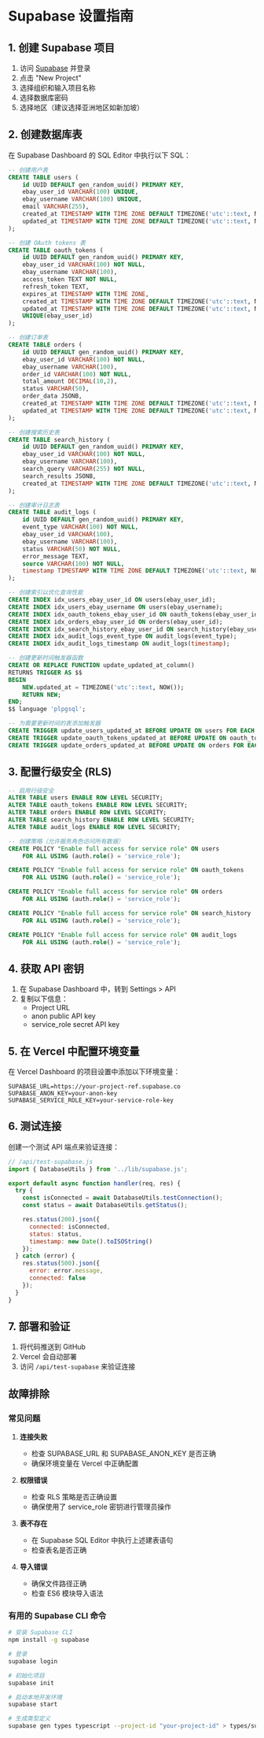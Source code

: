 # Supabase 设置指南

## 1. 创建 Supabase 项目

1. 访问 [Supabase](https://supabase.com) 并登录
2. 点击 "New Project"
3. 选择组织和输入项目名称
4. 选择数据库密码
5. 选择地区（建议选择亚洲地区如新加坡）

## 2. 创建数据库表

在 Supabase Dashboard 的 SQL Editor 中执行以下 SQL：

```sql
-- 创建用户表
CREATE TABLE users (
    id UUID DEFAULT gen_random_uuid() PRIMARY KEY,
    ebay_user_id VARCHAR(100) UNIQUE,
    ebay_username VARCHAR(100) UNIQUE,
    email VARCHAR(255),
    created_at TIMESTAMP WITH TIME ZONE DEFAULT TIMEZONE('utc'::text, NOW()) NOT NULL,
    updated_at TIMESTAMP WITH TIME ZONE DEFAULT TIMEZONE('utc'::text, NOW()) NOT NULL
);

-- 创建 OAuth tokens 表
CREATE TABLE oauth_tokens (
    id UUID DEFAULT gen_random_uuid() PRIMARY KEY,
    ebay_user_id VARCHAR(100) NOT NULL,
    ebay_username VARCHAR(100),
    access_token TEXT NOT NULL,
    refresh_token TEXT,
    expires_at TIMESTAMP WITH TIME ZONE,
    created_at TIMESTAMP WITH TIME ZONE DEFAULT TIMEZONE('utc'::text, NOW()) NOT NULL,
    updated_at TIMESTAMP WITH TIME ZONE DEFAULT TIMEZONE('utc'::text, NOW()) NOT NULL,
    UNIQUE(ebay_user_id)
);

-- 创建订单表
CREATE TABLE orders (
    id UUID DEFAULT gen_random_uuid() PRIMARY KEY,
    ebay_user_id VARCHAR(100) NOT NULL,
    ebay_username VARCHAR(100),
    order_id VARCHAR(100) NOT NULL,
    total_amount DECIMAL(10,2),
    status VARCHAR(50),
    order_data JSONB,
    created_at TIMESTAMP WITH TIME ZONE DEFAULT TIMEZONE('utc'::text, NOW()) NOT NULL,
    updated_at TIMESTAMP WITH TIME ZONE DEFAULT TIMEZONE('utc'::text, NOW()) NOT NULL
);

-- 创建搜索历史表
CREATE TABLE search_history (
    id UUID DEFAULT gen_random_uuid() PRIMARY KEY,
    ebay_user_id VARCHAR(100) NOT NULL,
    ebay_username VARCHAR(100),
    search_query VARCHAR(255) NOT NULL,
    search_results JSONB,
    created_at TIMESTAMP WITH TIME ZONE DEFAULT TIMEZONE('utc'::text, NOW()) NOT NULL
);

-- 创建审计日志表
CREATE TABLE audit_logs (
    id UUID DEFAULT gen_random_uuid() PRIMARY KEY,
    event_type VARCHAR(100) NOT NULL,
    ebay_user_id VARCHAR(100),
    ebay_username VARCHAR(100),
    status VARCHAR(50) NOT NULL,
    error_message TEXT,
    source VARCHAR(100) NOT NULL,
    timestamp TIMESTAMP WITH TIME ZONE DEFAULT TIMEZONE('utc'::text, NOW()) NOT NULL
);

-- 创建索引以优化查询性能
CREATE INDEX idx_users_ebay_user_id ON users(ebay_user_id);
CREATE INDEX idx_users_ebay_username ON users(ebay_username);
CREATE INDEX idx_oauth_tokens_ebay_user_id ON oauth_tokens(ebay_user_id);
CREATE INDEX idx_orders_ebay_user_id ON orders(ebay_user_id);
CREATE INDEX idx_search_history_ebay_user_id ON search_history(ebay_user_id);
CREATE INDEX idx_audit_logs_event_type ON audit_logs(event_type);
CREATE INDEX idx_audit_logs_timestamp ON audit_logs(timestamp);

-- 创建更新时间触发器函数
CREATE OR REPLACE FUNCTION update_updated_at_column()
RETURNS TRIGGER AS $$
BEGIN
    NEW.updated_at = TIMEZONE('utc'::text, NOW());
    RETURN NEW;
END;
$$ language 'plpgsql';

-- 为需要更新时间的表添加触发器
CREATE TRIGGER update_users_updated_at BEFORE UPDATE ON users FOR EACH ROW EXECUTE FUNCTION update_updated_at_column();
CREATE TRIGGER update_oauth_tokens_updated_at BEFORE UPDATE ON oauth_tokens FOR EACH ROW EXECUTE FUNCTION update_updated_at_column();
CREATE TRIGGER update_orders_updated_at BEFORE UPDATE ON orders FOR EACH ROW EXECUTE FUNCTION update_updated_at_column();
```

## 3. 配置行级安全 (RLS)

```sql
-- 启用行级安全
ALTER TABLE users ENABLE ROW LEVEL SECURITY;
ALTER TABLE oauth_tokens ENABLE ROW LEVEL SECURITY;
ALTER TABLE orders ENABLE ROW LEVEL SECURITY;
ALTER TABLE search_history ENABLE ROW LEVEL SECURITY;
ALTER TABLE audit_logs ENABLE ROW LEVEL SECURITY;

-- 创建策略（允许服务角色访问所有数据）
CREATE POLICY "Enable full access for service role" ON users
    FOR ALL USING (auth.role() = 'service_role');

CREATE POLICY "Enable full access for service role" ON oauth_tokens
    FOR ALL USING (auth.role() = 'service_role');

CREATE POLICY "Enable full access for service role" ON orders
    FOR ALL USING (auth.role() = 'service_role');

CREATE POLICY "Enable full access for service role" ON search_history
    FOR ALL USING (auth.role() = 'service_role');

CREATE POLICY "Enable full access for service role" ON audit_logs
    FOR ALL USING (auth.role() = 'service_role');
```

## 4. 获取 API 密钥

1. 在 Supabase Dashboard 中，转到 Settings > API
2. 复制以下信息：
   - Project URL
   - anon public API key
   - service_role secret API key

## 5. 在 Vercel 中配置环境变量

在 Vercel Dashboard 的项目设置中添加以下环境变量：

```
SUPABASE_URL=https://your-project-ref.supabase.co
SUPABASE_ANON_KEY=your-anon-key
SUPABASE_SERVICE_ROLE_KEY=your-service-role-key
```

## 6. 测试连接

创建一个测试 API 端点来验证连接：

```javascript
// /api/test-supabase.js
import { DatabaseUtils } from '../lib/supabase.js';

export default async function handler(req, res) {
  try {
    const isConnected = await DatabaseUtils.testConnection();
    const status = await DatabaseUtils.getStatus();

    res.status(200).json({
      connected: isConnected,
      status: status,
      timestamp: new Date().toISOString()
    });
  } catch (error) {
    res.status(500).json({
      error: error.message,
      connected: false
    });
  }
}
```

## 7. 部署和验证

1. 将代码推送到 GitHub
2. Vercel 会自动部署
3. 访问 `/api/test-supabase` 来验证连接

## 故障排除

### 常见问题

1. **连接失败**
   - 检查 SUPABASE_URL 和 SUPABASE_ANON_KEY 是否正确
   - 确保环境变量在 Vercel 中正确配置

2. **权限错误**
   - 检查 RLS 策略是否正确设置
   - 确保使用了 service_role 密钥进行管理员操作

3. **表不存在**
   - 在 Supabase SQL Editor 中执行上述建表语句
   - 检查表名是否正确

4. **导入错误**
   - 确保文件路径正确
   - 检查 ES6 模块导入语法

### 有用的 Supabase CLI 命令

```bash
# 安装 Supabase CLI
npm install -g supabase

# 登录
supabase login

# 初始化项目
supabase init

# 启动本地开发环境
supabase start

# 生成类型定义
supabase gen types typescript --project-id "your-project-id" > types/supabase.ts
```